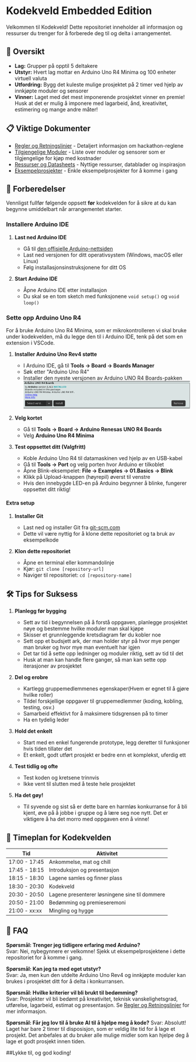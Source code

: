 # Kodekveld Embedded Edition

Velkommen til Kodekveld! Dette repositoriet inneholder all informasjon og ressurser du trenger for å forberede deg til og delta i arrangementet.

## 🚀 Oversikt

- **Lag:** Grupper på opptil 5 deltakere
- **Utstyr:** Hvert lag mottar en Arduino Uno R4 Minima og 100 enheter virtuell valuta
- **Utfordring:** Bygg det kuleste mulige prosjektet på 2 timer ved hjelp av innkjøpte moduler og sensorer
- **Vinner:** Laget med det mest imponerende prosjektet vinner en premie! Husk at det er mulig å imponere med lagarbeid, ånd, kreativitet, estimering og mange andre måter!

## 📋 Viktige Dokumenter

- [Regler og Retningslinjer](./RULES.md) - Detaljert informasjon om hackathon-reglene
- [Tilgjengelige Moduler](./MODULES.md) - Liste over moduler og sensorer som er tilgjengelige for kjøp med kostnader
- [Ressurser og Datasheets](./RESOURCES.md) - Nyttige ressurser, datablader og inspirasjon
- [Eksempelprosjekter](./examples/) - Enkle eksempelprosjekter for å komme i gang

## 🔧 Forberedelser

Vennligst fullfør følgende oppsett **før** kodekvelden for å sikre at du kan begynne umiddelbart når arrangementet starter.

### Installere Arduino IDE

1. **Last ned Arduino IDE**

   - Gå til [den offisielle Arduino-nettsiden](https://www.arduino.cc/en/software)
   - Last ned versjonen for ditt operativsystem (Windows, macOS eller Linux)
   - Følg installasjonsinstruksjonene for ditt OS

2. **Start Arduino IDE**
   - Åpne Arduino IDE etter installasjon
   - Du skal se en tom sketch med funksjonene `void setup()` og `void loop()`

### Sette opp Arduino Uno R4

For å bruke Arduino Uno R4 Minima, som er mikrokontrolleren vi skal bruke under kodekvelden, må du legge den til i Arduino IDE, tenk på det som en extension i VSCode.

1. **Installer Arduino Uno Rev4 støtte**
   - I Arduino IDE, gå til **Tools → Board → Boards Manager**
   - Søk etter "Arduino Uno R4"
   - Installer den nyeste versjonen av Arduino UNO R4 Boards-pakken
     ![alt text](image.png)
2. **Velg kortet**

   - Gå til **Tools → Board → Arduino Renesas UNO R4 Boards**
   - Velg **Arduino Uno R4 Minima**

3. **Test oppsettet ditt (Valgfritt)**
   - Koble Arduino Uno R4 til datamaskinen ved hjelp av en USB-kabel
   - Gå til **Tools → Port** og velg porten hvor Arduino er tilkoblet
   - Åpne Blink-eksempelet: **File → Examples → 01.Basics → Blink**
   - Klikk på Upload-knappen (høyrepil) øverst til venstre
   - Hvis den innebygde LED-en på Arduino begynner å blinke, fungerer oppsettet ditt riktig!

#### Extra setup

1. **Installer Git**

   - Last ned og installer Git fra [git-scm.com](https://git-scm.com/)
   - Dette vil være nyttig for å klone dette repositoriet og ta bruk av eksempelkode

2. **Klon dette repositoriet**
   - Åpne en terminal eller kommandolinje
   - Kjør: `git clone [repository-url]`
   - Naviger til repositoriet: `cd [repository-name]`

## 🛠️ Tips for Suksess

1. **Planlegg før bygging**

   - Sett av tid i begynnelsen på å forstå oppgaven, planlegge prosjektet nøye og bestemme hvilke moduler man skal kjøpe
   - Skisser et grunnleggende kretsdiagram før du kobler noe
   - Sett opp et budsjett ark, der man holder styr på hvor mye penger man bruker og hvor mye man eventuelt har igjen
   - Det tar tid å sette opp ledninger og moduler riktig, sett av tid til det
   - Husk at man kan handle flere ganger, så man kan sette opp iterasjoner av prosjektet

2. **Del og erobre**

   - Kartlegg gruppemedlemmenes egenskaper(Hvem er egnet til å gjøre hvilke roller)
   - Tildel forskjellige oppgaver til gruppemedlemmer (koding, kobling, testing, osv.)
   - Samarbeid effektivt for å maksimere tidsgrensen på to timer
   - Ha en tydelig leder

3. **Hold det enkelt**

   - Start med en enkel fungerende prototype, legg deretter til funksjoner hvis tiden tillater det
   - Et enkelt, godt utført prosjekt er bedre enn et komplekst, uferdig ett

4. **Test tidlig og ofte**

   - Test koden og kretsene trinnvis
   - Ikke vent til slutten med å teste hele prosjektet

5. **Ha det gøy!**
   - Til syvende og sist så er dette bare en harmløs konkurranse for å bli kjent, øve på å jobbe i gruppe og å lære seg noe nytt. Det er viktigere å ha det morro med oppgaven enn å vinne!

## 📅 Timeplan for Kodekvelden

| Tid           | Aktivitet                                      |
| ------------- | ---------------------------------------------- |
| 17:00 - 17:45 | Ankommelse, mat og chill                       |
| 17:45 - 18:15 | Introduksjon og presentasjon                   |
| 18:15 - 18:30 | Lagene samles og finner plass                  |
| 18:30 - 20:30 | Kodekveld                                      |
| 20:30 - 20:50 | Lagene presenterer løsningene sine til dommere |
| 20:50 - 21:00 | Bedømming og premieseremoni                    |
| 21:00 - xx:xx | Mingling og hygge                              |

## 🙋 FAQ

**Spørsmål: Trenger jeg tidligere erfaring med Arduino?**  
Svar: Nei, nybegynnere er velkomne! Sjekk ut eksempelprosjektene i dette repositoriet for å komme i gang.

**Spørsmål: Kan jeg ta med eget utstyr?**  
Svar: Ja, men kun den utdelte Arduino Uno Rev4 og innkjøpte moduler kan brukes i prosjektet ditt for å delta i konkurransen.

**Spørsmål: Hvilke kriterier vil bli brukt til bedømming?**  
Svar: Prosjekter vil bli bedømt på kreativitet, teknisk vanskelighetsgrad, utførelse, lagarbeid, estimat og presentasjon. Se [Regler og Retningslinjer](./RULES.md) for mer informasjon.

**Spørsmål: Får jeg lov til å bruke AI til å hjelpe meg å kode?**
Svar: Absolutt! Laget har bare 2 timer til disposisjon, som er veldig lite tid for å lage et prosjekt. Det anbefales at du bruker alle mulige midler som kan hjelpe deg å lage et godt prosjekt innen tiden.

##Lykke til, og god koding!
